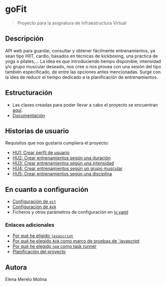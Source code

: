 # goFit

> Proyecto para la asignatura de Infraestructura Virtual

## Descripción

API web para guardar, consultar y obtener fácilmente entrenamientos, ya sean tipo HIIT, cardio, basados en técnicas de kickboxing, una práctica de yoga o pilates,... La idea es que introduciendo tiempo disponible, intensidad y/o grupo muscular deseado, nos cree o nos provea con una sesión del tipo también especificado, de entre las opciones antes mencionadas. Surge con la idea de reducir el tiempo dedicado a la planificación de entrenamientos.

## Estructuración

- Las clases creadas para poder llevar a cabo el proyecto se encuentran [aquí](src/). 
- [Documentación](docs/)

## Historias de usuario 

Requisitos que nos gustaría cumpliera el proyecto:

- [HU1: Crear perfil de usuario](https://github.com/elenamerelo/goFit/issues/2)
- [HU2: Crear entrenamientos según una duración](https://github.com/elenamerelo/goFit/issues/3)
- [HU3: Crear entrenamientos según una intensidad](https://github.com/elenamerelo/goFit/issues/4)
- [HU4: Crear entrenamientos según un grupo muscular](https://github.com/elenamerelo/goFit/issues/5)
- [HU5: Crear entrenamientos según una disciplina](https://github.com/elenamerelo/goFit/issues/6)

## En cuanto a configuración

- [Configuración de `git`](docs/git.md)
- [Configuración de `AVA`](docs/ava.md)
- Ficheros y otros parámetros de configuración en [iv.yaml](iv.yaml)

### Enlaces adicionales 

- [Por qué he eligido `javascript`](docs/herramientas.md)
- [Por qué he elegido `AVA` como marco de pruebas de `javascript](docs/herramientas.md)
- [Por qué he elegido `npm` como task runner](docs/herramientas.md)
- [Planificación del proyecto](docs/planning.md)

## Autora 

Elena Merelo Molina